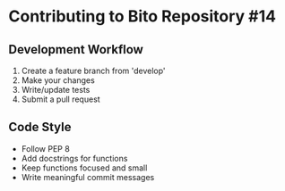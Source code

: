 
# Contributing to Bito Repository #14

## Development Workflow
1. Create a feature branch from 'develop'
2. Make your changes
3. Write/update tests
4. Submit a pull request

## Code Style
- Follow PEP 8
- Add docstrings for functions
- Keep functions focused and small
- Write meaningful commit messages
